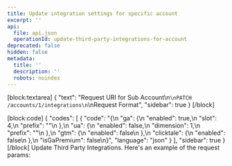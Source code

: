 ```yaml
---
title: Update integration settings for specific account
excerpt: ''
api:
  file: api.json
  operationId: update-third-party-integrations-for-account
deprecated: false
hidden: false
metadata:
  title: ''
  description: ''
  robots: noindex
---
```

[block:textarea]
{
  "text": "Request URI for Sub Account\n```\nPATCH /accounts/1/integrations\n```\nRequest Format",
  "sidebar": true
}
[/block]

[block:code]
{
  "codes": [
    {
      "code": "{\n  \"ga\": {\n    \"enabled\": true,\n    \"slot\": 4,\n    \"prefix\": \"\"\n  },\n  \"ua\": {\n    \"enabled\": false,\n    \"dimension\": 1,\n    \"prefix\": \"\"\n  },\n  \"gtm\": {\n    \"enabled\": false\n  },\n  \"clicktale\": {\n    \"enabled\": false\n  },\n  \"isGaPremium\": false\n}",
      "language": "json"
    }
  ],
  "sidebar": true
}
[/block]
Update Third Party Integrations. Here's an example of the request params: